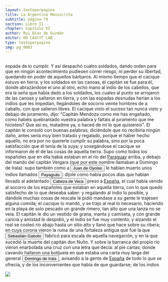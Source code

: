 ```yaml
---
layout: textoporpagina
title: La Argentina Manuscrita
subtitle: página 79
section: Libro II
chapter: Capítulo VI
author: Rui Díaz de Guzmán
editor: HD CAICYT LAB
type: textoporpagina
img: pg_0083
---
```

<div class="row">
    <div class="column">
<p>espada de lo cumplir. Y así despachó cuatro soldados, dando orden para que en ningún acontecimiento pudiesen correr riesgo, ni perder su libertad, quedando en poder de aquellos bárbaros. Al mismo tiempo que el cacique estuvo en tierra, y los soldados en las canoas, el capitán se fue para él, donde abrazándose el uno al otro, echó mano al indio de los cabellos, que era la seña que había dado a los soldados, los cuales al punto se arrojaron de las canoas y saltaron en tierra, y con las espadas desnudas herían a los indios que les impedían, llegándoles de socorro veinte hombres de a caballo, con que salieron libres. El cacique visto el suceso tan nunca visto y debajo de juramento, dijo: &quot;Capitán Mendoza como me has engañado, como habéis quebrantado vuestra palabra y faltáis al juramento que me hicisteis? Que así es, matadme ya, o haced de mí lo que quisiereis&quot;. El capitán le consoló con buenas palabras, diciéndole que no recibiría ningún daño, antes sería muy bien tratado y regalado, porque el haber hecho aquello, no era por no quererle cumplir su palabra, sino por la poca satisfacción que él tenía de la suya; y sosegándose el cacique se informaron de él de las cosas de aquella tierra. Supo como todos los españoles que en ella había estaban en el río del <a href="https://recogito.pelagios.org/document/wzqxhk0h3vpikm/part/1/edit#fe0e43dd-f551-42e8-b96b-812d4252e899" target="_blank">Paraguay</a> arriba, y debajo del mando del capitán Vergara (que por este nombre llamaban a Domingo de Irala): supo también como a <button class="balloon" data-balloon-pos="up" data-balloon-length="large" data-balloon="Refiere a Juan de Ayolas (Briviesca de la Bureba, Castilla, 1493 o ¿1510?–Candelaria del Chaco Boreal, gobernación del Río de la Plata y del Paraguay, 1538), explorador español, fundador de la primera Buenos Aires, acompañando al adelantado Pedro de Mendoza, y que fuera nombrado como teniente de gobernador general de Asunción en 1537, para convertirse luego en gobernador del Río de la Plata y del Paraguay pero nunca ejercería como tal por estar en plena exploración.">Juan de Oyolas</button> le habían muerto unos indios llamados <button class="balloon" data-balloon-pos="up" data-balloon-length="large" data-balloon="Indios del Paraguay; y de Candelaria; traidores e inconstantes. Matan a Juan de Oyolas. Se oponen a Chaves. Los individuos de esta nación se han hecho acreedores al dictado de pérfidos, por haber cometido los mayores atentados en la época de la conquista. Eran dueños de la navegación del río Paraguay, figurando en el norte de la Asumpción con el nombre de Payaguás o Sarigué, y en el sur con el de Agaces o Tacumbús. Opinan algunos que de Payaguás se deriva Paraguay, como quien dijera: &quot;río de los Payaguás&quot;. Acostumbran pintarse el rostro con varios colores, y traen pendiente de su labio inferior una especie de aguijón, al que llaman tembetá. Pasan la mayor parte de su vida en las canoas, en cuyo manejo son habilísimos; hasta el punto de darles vuelta y ocultarse debajo de sus cascos. Su nombre corresponde a su oficio, porque en guaraní,payaguás se compone de paî, colgar, y aguáa, pala; esto es &quot;los que viven pegados a sus remos&quot;.">Payaguás</button>: díjole como había pocos días que habían llevado al adelantado <button class="balloon" data-balloon-pos="up" data-balloon-length="large" data-balloon="Álvar Núñez Cabeza de Vaca (Jerez de la Frontera, 1488/1490 - Sevilla, 27 de mayo de 1559) fue un descubridor y conquistador español que exploró la costa sur de Norteamérica desde la actual Florida pasando por Alabama, Misisipi y Luisiana y se adentró en Texas, Nuevo México, Arizona y en el norte de México hasta llegar al Golfo de California, territorios que pasaron a anexionarse al Imperio Español dentro del Virreinato de Nueva España. El rey Carlos I de España le otorgó el título de Segundo Adelantado y lo nombró capitán general y gobernador del Río de la Plata, Paranáguazu y sus anexos, fue el primer europeo en llegar a las cataratas del Iguazú y que exploró el curso del río Paraguay.Fue el primer europeo del cual tenemos pruebas documentales respecto de sus exploraciones en la región de las cataratas del Iguazú. Están documentadas numerosas referencias sobre entradas que antiguos náufragos de los barcos de Juan Díaz de Solís (1470-1516) y Rodrigo de Acuña habrían realizado en la zona, siendo la más famosa la de Alejo o Aleixo García.Cabeza de Vaca llegó a la isla de Santa Catalina en 1541 y de allí entró en tierra firme con el objetivo de alcanzar la ciudad de Asunción del Paraguay. La misma se había convertido en el centro de la conquista del Río de la Plata. Si bien los conquistadores viejos de la expedición de Pedro de Mendoza aceptaron sus credenciales cuando entró en la ciudad en 1542, las políticas que Cabeza de Vaca intentó instalar en la región rápidamente entraron en conflicto con aquellas que pretendían sostener sus fundadores y primeros conquistadores. La situación se deterioró progresivamente hasta que, después de una fracasada entrada al Gran Chaco, Cabeza de Vaca fue encarcelado y luego expulsado de la provincia en 1545.Tras regresar a España, el antiguo adelantado debió responder a los procesos que contra él entablaron los conquistadores del Río de la Plata y el propio fiscal del rey, que se extendieron hasta entrada la década de 1550. Si bien Álvar Núñez no logró recuperar la gobernación del Río de la Plata, tampoco debió enfretar las penas que originalmente se le habían impuesto (multas y un temido destierro a Argel). Una clara señal de cierto beneplácito regio respecto de sus acciones en Indias es la reedición, en 1555, de su Relación (Zamora, 1542) acompañada de un nuevo libro titulado Comentarios (valladolid, 1555). Este último constituye la primera obra historiográfica de largo aliento sobre la conquista del Río de la Plata, considerando en particular el período de su gobernación.BibliografíaAdorno, Rolena; Pautz, Patrick Charles, Álvar Núñez Cabeza de Vaca. His Account, his Life, and the Expedition of Pánfilo de Narváez, Lincoln y Londres, University of Nebraska Press, 1999. Tres Tomos.FuentesÁlvar Núñez Cabeza de Vaca, La relación que dio Alvar Núñez Cabeça de Vaca de lo acaecido en las Indias en la armada donde iua por gobernador Panfhilo de Narváez desde el año veinte y siete hasta el año treinta y seis que volvió a Sevilla con tres de su compañía, Zamora, 1542.Álvar Núñez Cabeza de Vaca, La relación y comentarios del Gobernador Álvar Núñez Cabeça de Vaca, de lo acaecido en las dos jornadas que hizo a las Indias, Valladolid, 1555.">Cabeza de Vaca</button> preso a <a href="https://recogito.pelagios.org/document/wzqxhk0h3vpikm/part/1/edit#39cc1aaf-07d4-4fb8-868b-e1762d856603" target="_blank">España</a>, el cual había venido al socorro de los españoles que estaban en aquella tierra, con lo que quedó satisfecho de lo que deseaba saber: y regalando al indio lo posible, y dándole muchas cosas de rescate le pidió mandase a su gente le trajesen alguna comida; el cacique lo mandó, y se trajo al real lo necesario, haciendo en la playa de solo pescado un grande rimero, tan alto que una lanza no se veía. El capitán le dio un vestido de grana, manta y camiseta, y con grande caricia y amistad le despidió, y el indio se fue muy contento; y alzando el real se costeó río abajo hasta un sitio alto y llano que hace sobre su ribera; en cuya corona vieron la ruina de una fortaleza antigua que fue la que <button class="balloon" data-balloon-pos="up" data-balloon-length="large" data-balloon="Sebastián Caboto (1477-1557) fue, como su padre Juan, un piloto y explorador que sirvió a las coronas de España e Inglaterra. Entró al servicio de esta última en 1518 como piloto mayor y bajo sus auspicios realizó el viaje que lo llevaría a explorar el Río de Solís. Si bien el propósito inicial de su expedición de 1526 era repetir la circunnavegación de Magallanes (tal y como consta en la capitulación que firmó con Carlos I), Caboto decidió alterar el rumbo de su armada atraído por las noticias recolectadas en la costa brasileña, que indicaban la existencia de una sierra argentífera remontando el río austral. Caboto y sus tripulantes exploraron la región hasta entrado 1529, cuando los ataques de los indios, los dudosos resultados de sus exploraciones y la falta de bastimentos lo obligarona  a abandonar el Río de Solís. Bibliografía: Medina, José Toribio, El Veneciano Sebastián Gaboto al servicio de España. Dos Tomos, Santiago de Chile, Imprenta y Encuadernación Universitaria, 1908.">Sebastián Gaboto</button> fabricó para escala de aquella navegación, y en la que sucedió la muerte del capitán don Nuño. Y sobre la barranca del propio río vieron enarbolada una cruz con una letra que decía: al pie cartas; donde cavando hallaron una botijuela en que estaba una carta muy larga del general <button class="balloon" data-balloon-pos="up" data-balloon-length="large" data-balloon="Domingo Martínez de Irala (Vergara de la Hermandad de Guipúzcoa, Corona de Castilla, 1509 - Asunción del Paraguay, Virreinato del Perú, 3 de octubre de 1556) fue un conquistador, explorador y colonizador español que como lugarteniente de Juan de Ayolas quien lo nombrara interinamente hasta que regresara como teniente de gobernador de La Candelaria en 1537, luego lo sería de hecho, y posteriormente elegido por el pueblo según real cédula, como teniente de gobernador general de Asunción.Ocupó tres veces el cargo de gobernador interino del Río de la Plata y del Paraguay, en los períodos de 1539 a 1542, de 1544 hasta 1548 y por último desde 1549. El emperador Carlos V lo nombraría definitivamente como titular en el cargo gubernamental en el año 1555, que lo ostentaría hasta su fallecimiento.En 1543 fundó en el Chaco Boreal el Puerto de los Reyes, a orillas del río Paraguay y del pantano de los Jarayes, sobre las costas de la laguna La Gaiba. Avellaneda, Mercedes; Perusset, Macarena, &quot;Irala, el primer estratega del Plata&quot;, en Historia Paraguaya. Anuario de la Academia Paraguaya de la Historia, vol. XLVI, 2006, pp. 319-363.Lafuente Machain, Ricardo, El gobernador Domingo de Irala, Asunción, Academia Paraguaya de la Historia, 2005 [1939].">Domingo de Irala</button>, avisando a la gente de <a href="https://recogito.pelagios.org/document/wzqxhk0h3vpikm/part/1/edit#cfcaa2a4-d060-41bf-993f-c4127efda236" target="_blank">España</a> de todo lo que se ofrecía, y de los inconvenientes que había de que guardarse; de los indios</p></div>

<div class="column">
<a href="{{site.baseurl}}/assets/img/argentina_manuscrita/{{page.img}}.jpg"><img src="{{site.baseurl}}/assets/img/argentina_manuscrita/{{page.img}}.jpg"></a>
</div>
</div>